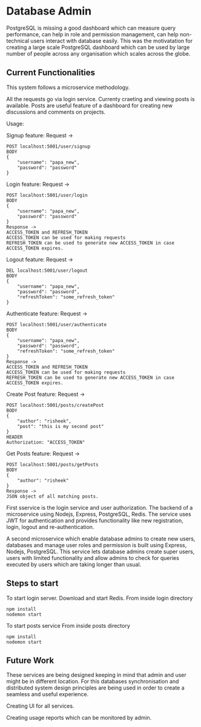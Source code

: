 # Database Admin
PostgreSQL is missing a good dashboard which can measure query performance, can help in role and permission management, can help non-technical users interact with database easily. This was the motivatation for creating a large scale PostgreSQL dashboard which can be used by large number of people across any organisation which scales across the globe.

## Current Functionalities
This system follows a microservice methodology.

All the requests go via login service. Currenty craeting and viewing posts is available.
Posts are useful feature of a dashboard for creating new discussions and comments on projects.

Usage:

Signup feature:
Request -> 
```
POST localhost:5001/user/signup
BODY 
{
    "username": "papa_new",
    "password": "password"
}
```

Login feature:
Request -> 
```
POST localhost:5001/user/login
BODY 
{
    "username": "papa_new",
    "password": "password"
}
Response ->
ACCESS_TOKEN and REFRESH_TOKEN
ACCESS_TOKEN can be used for making requests
REFRESH_TOKEN can be used to generate new ACCESS_TOKEN in case ACCESS_TOKEN expires.
```

Logout feature:
Request -> 
```
DEL localhost:5001/user/logout
BODY 
{
    "username": "papa_new",
    "password": "password",
    "refreshToken": "some_refresh_token"
}
```

Authenticate feature:
Request -> 
```
POST localhost:5001/user/authenticate
BODY 
{
    "username": "papa_new",
    "password": "password",
    "refreshToken": "some_refresh_token"
}
Response ->
ACCESS_TOKEN and REFRESH_TOKEN
ACCESS_TOKEN can be used for making requests
REFRESH_TOKEN can be used to generate new ACCESS_TOKEN in case ACCESS_TOKEN expires.
```

Create Post feature:
Request -> 
```
POST localhost:5001/posts/createPost
BODY 
{
    "author": "risheek",
    "post": "this is my second post"
}
HEADER
Authorization: "ACCESS_TOKEN"
```

Get Posts feature:
Request -> 
```
POST localhost:5001/posts/getPosts
BODY 
{
    "author": "risheek"
}
Response ->
JSON object of all matching posts.
```

First sservice is the login service and user authorization. 
The backend of a microservice using Nodejs, Express, PostgreSQL, Redis. 
The service uses JWT for authentication and provides functionality like new registration, login, logout and re-authentication.

A second microservice which enable database admins to create new users, databases and manage user roles and permission is built using Express, Nodejs, PostgreSQL. This service lets database admins create super users, users with limited functionality and allow admins to check for queries executed by users which are taking longer than usual.

## Steps to start
To start login server.
Download and start Redis.
From inside login directory
```
npm install
nodemon start
```

To start posts service
From inside posts directory
```
npm install
nodemon start
```


## Future Work
These services are being designed keeping in mind that admin and user might be in different location. For this databases synchronisation and distributed system design principles are being used in order to create a seamless and useful experience.

Creating UI for all services.

Creating usage reports which can be monitored by admin.